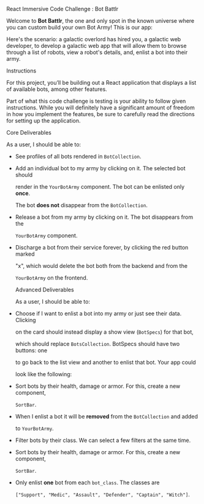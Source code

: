 React Immersive Code Challenge : Bot Battlr

Welcome to **Bot Battlr**, the one and only spot in the known universe where you can custom build your own Bot Army! This is our app:

Here's the scenario: a galactic overlord has hired you, a galactic web developer, to develop a galactic web app that will allow them to browse through a list of robots, view a robot's details, and, enlist a bot into their army.


Instructions

For this project, you’ll be building out a React application that displays a list of available bots, among other features. 

Part of what this code challenge is testing is your ability to follow given instructions. While you will definitely have a significant amount of freedom in how you implement the features, be sure to carefully read the directions for setting up the application.

Core Deliverables

As a user, I should be able to:

- See profiles of all bots rendered in `BotCollection`.

- Add an individual bot to my army by clicking on it. The selected bot should

  render in the `YourBotArmy` component. The bot can be enlisted only **once**.

  The bot **does not** disappear from the `BotCollection`.

- Release a bot from my army by clicking on it. The bot disappears from the

  `YourBotArmy` component.

- Discharge a bot from their service forever, by clicking the red button marked

  "x", which would delete the bot both from the backend and from the

  `YourBotArmy` on the frontend.

  Advanced Deliverables
  
  As a user, I should be able to:

- Choose if I want to enlist a bot into my army or just see their data. Clicking

  on the card should instead display a show view (`BotSpecs`) for that bot,

  which should replace `BotsCollection`. BotSpecs should have two buttons: one

  to go back to the list view and another to enlist that bot. Your app could

  look like the following:

- Sort bots by their health, damage or armor. For this, create a new component,

  `SortBar`.

- When I enlist a bot it will be **removed** from the `BotCollection` and added

  to `YourBotArmy`.

- Filter bots by their class. We can select a few filters at the same time.

- Sort bots by their health, damage or armor. For this, create a new component,

  `SortBar`.

- Only enlist **one** bot from each `bot_class`. The classes are

  `["Support", "Medic", "Assault", "Defender", "Captain", "Witch"]`.

